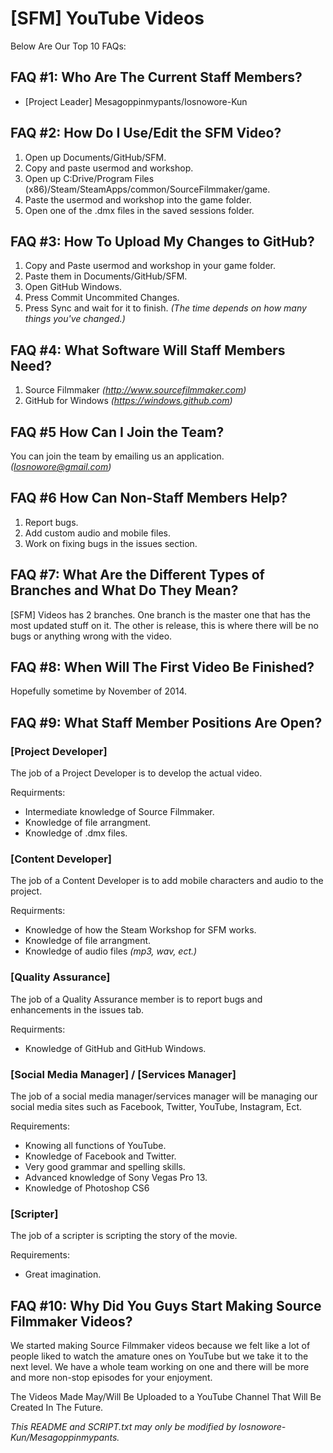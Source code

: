 [SFM] YouTube Videos 
====================
Below Are Our Top 10 FAQs:

FAQ #1: Who Are The Current Staff Members?
-------------------------------------
- [Project Leader] Mesagoppinmypants/Iosnowore-Kun

FAQ #2: How Do I Use/Edit the SFM Video?
-----------------------------------
1. Open up Documents/GitHub/SFM.
2. Copy and paste usermod and workshop.
3. Open up C:Drive/Program Files (x86)/Steam/SteamApps/common/SourceFilmmaker/game.
4. Paste the usermod and workshop into the game folder.
5. Open one of the .dmx files in the saved sessions folder.

FAQ #3: How To Upload My Changes to GitHub?
--------------------------------------
1. Copy and Paste usermod and workshop in your game folder.
2. Paste them in Documents/GitHub/SFM.
3. Open GitHub Windows.
4. Press Commit Uncommited Changes.
5. Press Sync and wait for it to finish. *(The time depends on how many things you've changed.)*

FAQ #4: What Software Will Staff Members Need?
-----------------------------
1. Source Filmmaker *(http://www.sourcefilmmaker.com)*
2. GitHub for Windows *(https://windows.github.com)*

FAQ #5 How Can I Join the Team?
---------------------------
You can join the team by emailing us an application. *(Iosnowore@gmail.com)*

FAQ #6 How Can Non-Staff Members Help?
----------------------------------
1. Report bugs.
2. Add custom audio and mobile files.
3. Work on fixing bugs in the issues section.

FAQ #7: What Are the Different Types of Branches and What Do They Mean?
------------------------------------------------------------------
[SFM] Videos has 2 branches. One branch is the master one that has the most updated stuff on it.
The other is release, this is where there will be no bugs or anything wrong with the video.

FAQ #8: When Will The First Video Be Finished?
-----------------------------------------
Hopefully sometime by November of 2014.

FAQ #9: What Staff Member Positions Are Open?
----------------------------------------
### [Project Developer]
The job of a Project Developer is to develop the actual video.

Requirments:
- Intermediate knowledge of Source Filmmaker.
- Knowledge of file arrangment.
- Knowledge of .dmx files.

### [Content Developer]
The job of a Content Developer is to add mobile characters and audio to the project.

Requirments:
- Knowledge of how the Steam Workshop for SFM works.
- Knowledge of file arrangment.
- Knowledge of audio files *(mp3, wav, ect.)*

### [Quality Assurance]
The job of a Quality Assurance member is to report bugs and enhancements in the issues tab.

Requirments:
- Knowledge of GitHub and GitHub Windows.

### [Social Media Manager] / [Services Manager]
The job of a social media manager/services manager will be managing our social media sites such as Facebook,
Twitter, YouTube, Instagram, Ect.

Requirements:
- Knowing all functions of YouTube.
- Knowledge of Facebook and Twitter.
- Very good grammar and spelling skills.
- Advanced knowledge of Sony Vegas Pro 13.
- Knowledge of Photoshop CS6

### [Scripter]
The job of a scripter is scripting the story of the movie.

Requirements:
- Great imagination.

FAQ #10: Why Did You Guys Start Making Source Filmmaker Videos?
----------------------------------------------------------
We started making Source Filmmaker videos because we felt like a lot of people liked to watch the amature ones on YouTube
but we take it to the next level. We have a whole team working on one and there will be more and more non-stop episodes
for your enjoyment.

The Videos Made May/Will Be Uploaded to a YouTube Channel That Will Be Created In The Future.

*This README and SCRIPT.txt may only be modified by Iosnowore-Kun/Mesagoppinmypants.*

